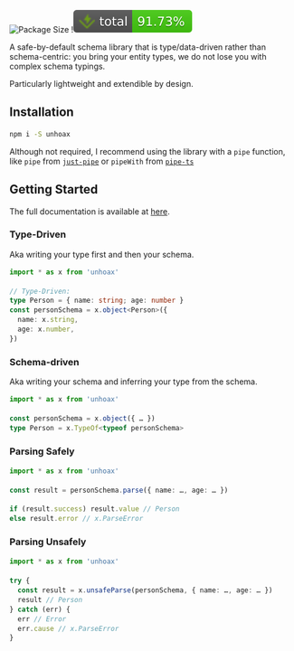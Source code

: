 ![Package Size](https://deno.bundlejs.com/badge?q=unhoax&treeshake=[*]) !![Total coverage](./badges/coverage-total.svg) <!-- ![Branches](./badges/coverage-branches.svg) ![Functions](./badges/coverage-functions.svg) ![Lines](./badges/coverage-lines.svg) ![Statements](./badges/coverage-statements.svg) -->

A safe-by-default schema library that is type/data-driven rather than schema-centric: you bring your entity types, we do not lose you with complex schema typings.

Particularly lightweight and extendible by design.

## Installation

```bash
npm i -S unhoax
```

Although not required, I recommend using the library with a `pipe` function, like `pipe` from [`just-pipe`](https://github.com/angus-c/just?tab=readme-ov-file#just-pipe) or `pipeWith` from [`pipe-ts`](https://github.com/unsplash/pipe-ts)

## Getting Started

The full documentation is available at [here](https://sacdenoeuds.github.io/unhoax/).

### Type-Driven

Aka writing your type first and then your schema.

```ts
import * as x from 'unhoax'

// Type-Driven:
type Person = { name: string; age: number }
const personSchema = x.object<Person>({
  name: x.string,
  age: x.number,
})
```

### Schema-driven

Aka writing your schema and inferring your type from the schema.

```ts
import * as x from 'unhoax'

const personSchema = x.object({ … })
type Person = x.TypeOf<typeof personSchema>
```

### Parsing Safely

```ts
import * as x from 'unhoax'

const result = personSchema.parse({ name: …, age: … })

if (result.success) result.value // Person
else result.error // x.ParseError
```

### Parsing Unsafely

```ts
import * as x from 'unhoax'

try {
  const result = x.unsafeParse(personSchema, { name: …, age: … })
  result // Person
} catch (err) {
  err // Error
  err.cause // x.ParseError
}
```

